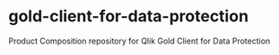 # gold-client-for-data-protection
Product Composition repository for Qlik Gold Client for Data Protection
